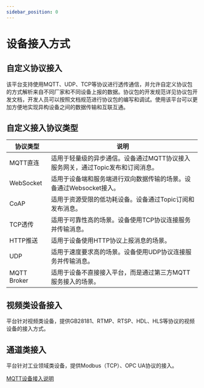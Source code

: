 ```yaml
---
sidebar_position: 0
---
```

# 设备接入方式

## 自定义协议接入

该平台支持使用MQTT、UDP、TCP等协议进行透传通信，并允许自定义协议包的方式解析来自不同厂家和不同设备上报的数据。协议包的开发规范详见协议包开发文档，开发人员可以按照文档规范进行协议包的编写和调试。使用该平台可以更加方便地实现异构设备之间的数据传输和互联互通。

## 自定义接入协议类型

| 协议类型    | 说明                                                         |
| ----------- | ------------------------------------------------------------ |
| MQTT直连    | 适用于轻量级的异步通信。设备通过MQTT协议接入服务网关，通过Topic发布和订阅消息。 |
| WebSocket   | 适用于设备端和服务端进行双向数据传输的场景。设备通过Websocket接入。 |
| CoAP        | 适用于资源受限的低功耗设备。设备通过Topic订阅和发布消息。    |
| TCP透传     | 适用于可靠性高的场景。设备使用TCP协议连接服务并传输消息。    |
| HTTP推送    | 适用于设备使用HTTP协议上报消息的场景。                       |
| UDP         | 适用于速度要求高的场景。设备使用UDP协议连接服务并传输消息。  |
| MQTT Broker | 适用于设备不直接接入平台，而是通过第三方MQTT服务接入的场景。 |



## 视频类设备接入

平台针对视频类设备，提供GB28181、RTMP、RTSP、HDL、HLS等协议的视频设备的接入方式。

## 通道类接入

平台针对工业领域类设备，提供Modbus（TCP）、OPC UA协议的接入。

[MQTT设备接入说明](mqtt.md)
